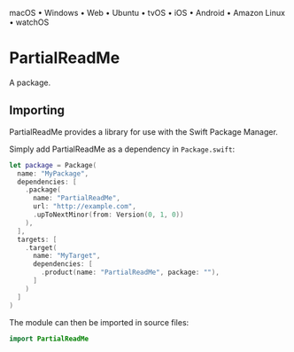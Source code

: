 

macOS • Windows • Web • Ubuntu • tvOS • iOS • Android • Amazon Linux • watchOS

# PartialReadMe

A package.

## Importing

PartialReadMe provides a library for use with the Swift Package Manager.

Simply add PartialReadMe as a dependency in `Package.swift`:

```swift
let package = Package(
  name: "MyPackage",
  dependencies: [
    .package(
      name: "PartialReadMe",
      url: "http://example.com",
      .upToNextMinor(from: Version(0, 1, 0))
    ),
  ],
  targets: [
    .target(
      name: "MyTarget",
      dependencies: [
        .product(name: "PartialReadMe", package: ""),
      ]
    )
  ]
)
```

The module can then be imported in source files:

```swift
import PartialReadMe
```
